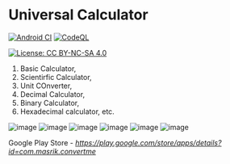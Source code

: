 # Universal Calculator
[![Android CI](https://github.com/Masrik-Dahir/universal-calculator/actions/workflows/android.yml/badge.svg?branch=master)](https://github.com/Masrik-Dahir/universal-calculator/actions/workflows/android.yml) 
[![CodeQL](https://github.com/Masrik-Dahir/universal-calculator/actions/workflows/codeql-analysis.yml/badge.svg)](https://github.com/Masrik-Dahir/universal-calculator/actions/workflows/codeql-analysis.yml)

[![License: CC BY-NC-SA 4.0](https://licensebuttons.net/l/by-nc-sa/4.0/80x15.png)](https://creativecommons.org/licenses/by-nc-sa/4.0/)

1. Basic Calculator, 
2. Scientirfic Calculator, 
3. Unit COnverter,
4. Decimal Calculator, 
5. Binary Calculator, 
6. Hexadecimal calculator, etc.

![image](https://user-images.githubusercontent.com/69909265/143521162-4268fac7-3c95-4bfe-93e9-780c95027faf.png)
![image](https://user-images.githubusercontent.com/69909265/143521170-001682c6-c2ac-420d-a809-0ce80e020e45.png)
![image](https://user-images.githubusercontent.com/69909265/143521177-04a5f121-b9fe-4836-8e88-f840266bb0bd.png)
![image](https://user-images.githubusercontent.com/69909265/143521188-9ee105f4-bfe7-48fa-b2ca-a36129c5e2af.png)
![image](https://user-images.githubusercontent.com/69909265/143521212-8c6844b3-6923-4380-8934-677bbb942def.png)
![image](https://user-images.githubusercontent.com/69909265/143521217-a3ff6335-b62a-4974-97a3-6f1cb83d8c98.png)


Google Play Store - _https://play.google.com/store/apps/details?id=com.masrik.convertme_
